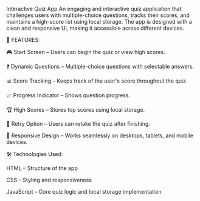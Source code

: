 Interactive Quiz App
An engaging and interactive quiz application that challenges users with multiple-choice questions, tracks their scores, and maintains a high-score list using local storage. The app is designed with a clean and responsive UI, making it accessible across different devices.

🚀 FEATURES:

🎮 Start Screen – Users can begin the quiz or view high scores.

❓ Dynamic Questions – Multiple-choice questions with selectable answers.

📊 Score Tracking – Keeps track of the user's score throughout the quiz.

📈 Progress Indicator – Shows question progress.

🏆 High Scores – Stores top scores using local storage.

🔄 Retry Option – Users can retake the quiz after finishing.

📱 Responsive Design – Works seamlessly on desktops, tablets, and mobile devices.

🛠️ Technologies Used:

HTML – Structure of the app

CSS – Styling and responsiveness

JavaScript – Core quiz logic and local storage implementation

